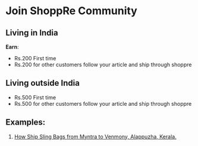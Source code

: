 # Join ShoppRe Community

## Living in India

**Earn**: 

- Rs.200 First time 
- Rs.200 for other customers follow your article and ship through shoppre

## Living outside India

- Rs.500 First time 
- Rs.500 for other customers follow your article and ship through shoppre

## Examples:

1. [How Ship Sling Bags from Myntra to Venmony, Alappuzha, Kerala.](https://ship.shoppre.com/online-shop-india/buy-myntra-sling-bags-and-ship-at-low-cost-to-venmony-alappuzha-kerala-from-bengaluru/)
